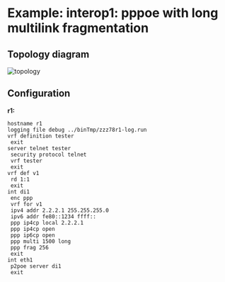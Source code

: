 # Example: interop1: pppoe with long multilink fragmentation

## **Topology diagram**

![topology](/img/intop1-pppoe06.tst.png)

## **Configuration**

**r1:**
```
hostname r1
logging file debug ../binTmp/zzz78r1-log.run
vrf definition tester
 exit
server telnet tester
 security protocol telnet
 vrf tester
 exit
vrf def v1
 rd 1:1
 exit
int di1
 enc ppp
 vrf for v1
 ipv4 addr 2.2.2.1 255.255.255.0
 ipv6 addr fe80::1234 ffff::
 ppp ip4cp local 2.2.2.1
 ppp ip4cp open
 ppp ip6cp open
 ppp multi 1500 long
 ppp frag 256
 exit
int eth1
 p2poe server di1
 exit
```
